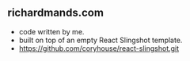 ## richardmands.com

* code written by me.
* built on top of an empty React Slingshot template.
* https://github.com/coryhouse/react-slingshot.git
